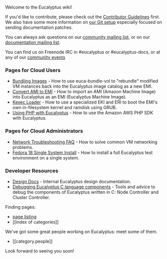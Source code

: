 Welcome to the Eucalyptus wiki!

If you'd like to contribute, please check out the [Contributor Guidelines](https://github.com/eucalyptus/eucalyptus/wiki/Contributing) first. We also have some more information on [our Git setup](https://github.com/eucalyptus/eucalyptus/wiki/Documentation-Contributions) especially focused on sending documentation patches.

You can always ask questions on our [community mailing list](http://lists.eucalyptus.com/cgi-bin/mailman/listinfo/community), or on our [documentation mailing list](http://lists.eucalyptus.com/cgi-bin/mailman/listinfo/community). 

You can find us on Freenode IRC in #eucalyptus or #eucalyptus-docs, or at any of our [community events](https://github.com/eucalyptus/eucalyptus/wiki/Community-Events)

### Pages for Cloud Users

* [Bundling Images](Bundling-Images) - How to use euca-bundle-vol to "rebundle" modified VM instances back into the Eucalyptus image catalog as a new EMI.
* [Convert AMI to EMI](Convert-AMI-to-EMI) - How to import an AMI (Amazon Machine Image) into Eucalyptus as an EMI (Eucalyptus Machine Image).
* [Kexec Loader](Kexec-loader) - How to use a specialized EKI and ERI to boot the EMI's own in-filesystem kernel and ramdisk using GRUB.
* [Using PHP with Eucalyptus](Using-PHP-with-Eucalyptus) - How to use the Amazon AWS PHP SDK with Eucalyptus.

### Pages for Cloud Administrators

* [Network Troubleshooting FAQ](Network-Troubleshooting-FAQ) - How to solve common VM networking problems.
* [Fedora 18 Single System Install](Fedora-18-Single-System-Install) - How to install a full Eucalyptus test environment on a single system.

### Developer Resources

* [Design Docs](DesignDocs) - Internal Eucalyptus design documentation.
* [Debugging Eucalyptus C language components](Debugging-Eucalyptus-C-language-components) - Tools and advice to debug the components of Eucalyptus written in C: Node Controller and Cluster Controller.

Finding pages:

* [page listing](https://github.com/eucalyptus/eucalyptus/wiki/_pages)
* [[index of categories]]

We've got some great people working on Eucalyptus: meet some of them.  
* [[category.people]]

Look forward to seeing you soon!